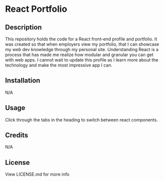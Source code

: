 # React Portfolio

## Description
This repository holds the code for a React front-end profile and portfolio. It was created so that when employers view my portfolio, that I can showcase my web dev knowledge through my personal site. Understanding React is a process that has made me realize how modular and granular you can get with web apps. I cannot wait to update this profile as I learn more about the technology and make the most impressive app I can.

## Installation

N/A

## Usage

Click through the tabs in the heading to switch between react components.

## Credits

N/A

## License

View LICENSE.md for more info
